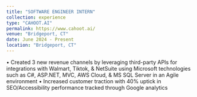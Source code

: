 ```yaml
---
title: "SOFTWARE ENGINEER INTERN"
collection: experience
type: "CAHOOT.AI"
permalink: https://www.cahoot.ai/
venue: "Bridgeport, CT"
date: June 2024 - Present
location: "Bridgeport, CT"
---
```


• Created 3 new revenue channels by leveraging third-party APIs for integrations with Walmart, Tiktok, & NetSuite
using Microsoft technologies such as C#, ASP.NET, MVC, AWS Cloud, & MS SQL Server in an Agile environment
• Increased customer traction with 40% uptick in SEO/Accessibility performance tracked through Google analytics
